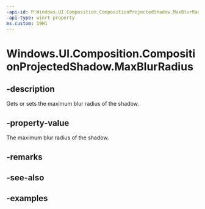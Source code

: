 ```yaml
---
-api-id: P:Windows.UI.Composition.CompositionProjectedShadow.MaxBlurRadius
-api-type: winrt property
ms.custom: 19H1
---
```


<!-- Property syntax.
public float MaxBlurRadius { get;  set; }
-->

# Windows.UI.Composition.CompositionProjectedShadow.MaxBlurRadius

## -description

Gets or sets the maximum blur radius of the shadow.



## -property-value

The maximum blur radius of the shadow.

## -remarks

## -see-also

## -examples

